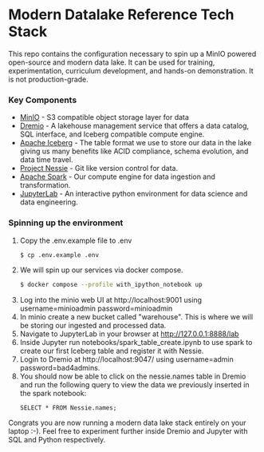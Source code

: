 # Modern Datalake Reference Tech Stack
This repo contains the configuration necessary to spin up a MinIO powered open-source and modern data lake. It can be used for training, experimentation, curriculum development, and hands-on demonstration. It is not production-grade.

### Key Components
- [MinIO](https://min.io/docs/minio/linux/index.html) - S3 compatible object storage layer for data
- [Dremio](https://docs.dremio.com/) - A lakehouse management service that offers a data catalog, SQL interface, and Iceberg compatible compute engine.
- [Apache Iceberg](https://iceberg.apache.org/docs/1.3.1/) - The table format we use to store our data in the lake giving us many benefits like ACID compliance, schema evolution, and data time travel.
- [Project Nessie](https://projectnessie.org/) - Git like version control for data.
- [Apache Spark](https://spark.apache.org/docs/latest/) - Our compute engine for data ingestion and transformation.
- [JupyterLab](https://docs.jupyter.org/en/latest/) - An interactive python environment for data science and data engineering.


### Spinning up the environment
1. Copy the .env.example file to .env
    ```bash
    $ cp .env.example .env
    ```
1. We will spin up our services via docker compose.
    ```bash
    $ docker compose --profile with_ipython_notebook up
    ```
1. Log into the minio web UI at http://localhost:9001 using username=minioadmin password=minioadmin
1. In minio create a new bucket called "warehouse". This is where we will be storing our ingested and processed data.
1. Navigate to JupyterLab in your browser at http://127.0.0.1:8888/lab
1. Inside Jupyter run notebooks/spark_table_create.ipynb to use spark to create our first Iceberg table and register it with Nessie.
1. Login to Dremio at http://localhost:9047/ using username=admin password=bad4admins.
1. You should now be able to click on the nessie.names table in Dremio and run the following query to view the data we previously inserted in the spark notebook:
    ```
    SELECT * FROM Nessie.names;
    ```
Congrats you are now running a modern data lake stack entirely on your laptop :-). Feel free to experiment further inside Dremio and Jupyter with SQL and Python respectively.
